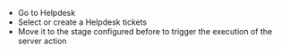 - Go to Helpdesk
- Select or create a Helpdesk tickets
- Move it to the stage configured before to trigger the execution of the
  server action
